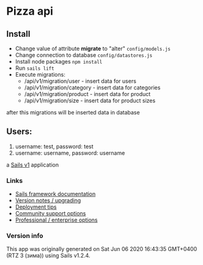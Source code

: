 # Pizza api

## Install
* Change value of attribute **migrate** to "alter" `config/models.js`
* Change connection to database `config/datastores.js`
* Install node packages `npm install`
* Run `sails lift`
* Execute migrations:
  * /api/v1/migration/user - insert data for users
  * /api/v1/migration/category - insert data for categories
  * /api/v1/migration/product - insert data for product
  * /api/v1/migration/size - insert data for product sizes

after this migrations will be inserted data in database

## Users:
1. username: test, password: test
2. username: username, password: username

a [Sails v1](https://sailsjs.com) application


### Links

+ [Sails framework documentation](https://sailsjs.com/get-started)
+ [Version notes / upgrading](https://sailsjs.com/documentation/upgrading)
+ [Deployment tips](https://sailsjs.com/documentation/concepts/deployment)
+ [Community support options](https://sailsjs.com/support)
+ [Professional / enterprise options](https://sailsjs.com/enterprise)


### Version info

This app was originally generated on Sat Jun 06 2020 16:43:35 GMT+0400 (RTZ 3 (зима)) using Sails v1.2.4.

<!-- Internally, Sails used [`sails-generate@1.17.2`](https://github.com/balderdashy/sails-generate/tree/v1.17.2/lib/core-generators/new). -->



<!--
Note:  Generators are usually run using the globally-installed `sails` CLI (command-line interface).  This CLI version is _environment-specific_ rather than app-specific, thus over time, as a project's dependencies are upgraded or the project is worked on by different developers on different computers using different versions of Node.js, the Sails dependency in its package.json file may differ from the globally-installed Sails CLI release it was originally generated with.  (Be sure to always check out the relevant [upgrading guides](https://sailsjs.com/upgrading) before upgrading the version of Sails used by your app.  If you're stuck, [get help here](https://sailsjs.com/support).)
-->

